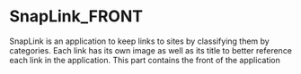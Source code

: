 # SnapLink_FRONT
SnapLink is an application to keep links to sites by classifying them by categories. Each link has its own image as well as its title to better reference each link in the application. This part contains the front of the application
